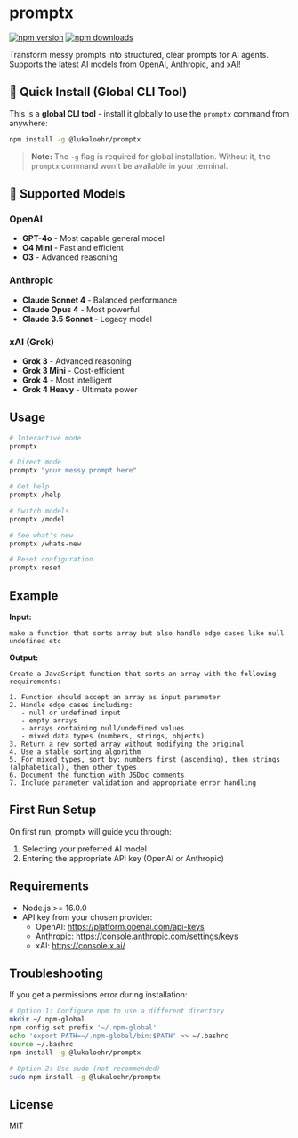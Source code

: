 # promptx

[![npm version](https://img.shields.io/npm/v/@lukaloehr/promptx.svg)](https://www.npmjs.com/package/@lukaloehr/promptx)
[![npm downloads](https://img.shields.io/npm/dm/@lukaloehr/promptx.svg)](https://www.npmjs.com/package/@lukaloehr/promptx)

Transform messy prompts into structured, clear prompts for AI agents. Supports the latest AI models from OpenAI, Anthropic, and xAI!

## 🚀 Quick Install (Global CLI Tool)

This is a **global CLI tool** - install it globally to use the `promptx` command from anywhere:

```bash
npm install -g @lukaloehr/promptx
```

> **Note:** The `-g` flag is required for global installation. Without it, the `promptx` command won't be available in your terminal.

## 🤖 Supported Models

### OpenAI
- **GPT-4o** - Most capable general model
- **O4 Mini** - Fast and efficient
- **O3** - Advanced reasoning

### Anthropic
- **Claude Sonnet 4** - Balanced performance
- **Claude Opus 4** - Most powerful
- **Claude 3.5 Sonnet** - Legacy model

### xAI (Grok)
- **Grok 3** - Advanced reasoning
- **Grok 3 Mini** - Cost-efficient
- **Grok 4** - Most intelligent
- **Grok 4 Heavy** - Ultimate power

## Usage

```bash
# Interactive mode
promptx

# Direct mode
promptx "your messy prompt here"

# Get help
promptx /help

# Switch models
promptx /model

# See what's new
promptx /whats-new

# Reset configuration
promptx reset
```

## Example

**Input:**
```
make a function that sorts array but also handle edge cases like null undefined etc
```

**Output:**
```
Create a JavaScript function that sorts an array with the following requirements:

1. Function should accept an array as input parameter
2. Handle edge cases including:
   - null or undefined input
   - empty arrays
   - arrays containing null/undefined values
   - mixed data types (numbers, strings, objects)
3. Return a new sorted array without modifying the original
4. Use a stable sorting algorithm
5. For mixed types, sort by: numbers first (ascending), then strings (alphabetical), then other types
6. Document the function with JSDoc comments
7. Include parameter validation and appropriate error handling
```

## First Run Setup

On first run, promptx will guide you through:
1. Selecting your preferred AI model
2. Entering the appropriate API key (OpenAI or Anthropic)

## Requirements

- Node.js >= 16.0.0
- API key from your chosen provider:
  - OpenAI: https://platform.openai.com/api-keys
  - Anthropic: https://console.anthropic.com/settings/keys
  - xAI: https://console.x.ai/

## Troubleshooting

If you get a permissions error during installation:

```bash
# Option 1: Configure npm to use a different directory
mkdir ~/.npm-global
npm config set prefix '~/.npm-global'
echo 'export PATH=~/.npm-global/bin:$PATH' >> ~/.bashrc
source ~/.bashrc
npm install -g @lukaloehr/promptx

# Option 2: Use sudo (not recommended)
sudo npm install -g @lukaloehr/promptx
```

## License

MIT